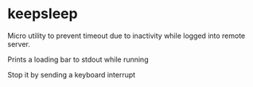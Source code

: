 # keepsleep
Micro utility to prevent timeout due to inactivity while logged into remote server.

Prints a loading bar to stdout while running

Stop it by sending a keyboard interrupt
